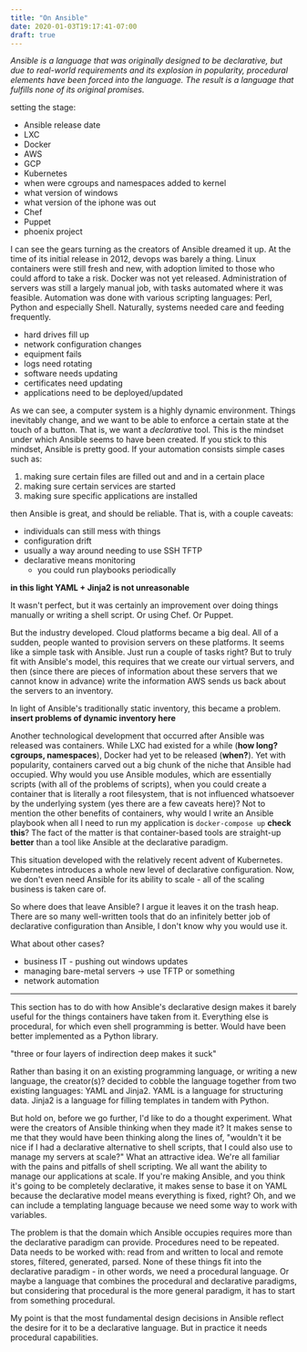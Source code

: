 ```yaml
---
title: "On Ansible"
date: 2020-01-03T19:17:41-07:00
draft: true
---
```


*Ansible is a language that was originally designed to be declarative,
but due to real-world requirements and its explosion in popularity,
procedural elements have been forced into the language.
The result is a language that fulfills none of its original promises.*

setting the stage:

- Ansible release date
- LXC
- Docker
- AWS
- GCP
- Kubernetes
- when were cgroups and namespaces added to kernel
- what version of windows
- what version of the iphone was out
- Chef
- Puppet
- phoenix project

I can see the gears turning as the creators of Ansible dreamed it up.
At the time of its initial release in 2012, devops was barely a thing.
Linux containers were still fresh and new, with adoption limited
to those who could afford to take a risk. Docker was not yet released.
Administration of servers was still a largely manual job,
with tasks automated where it was feasible.
Automation was done with various scripting languages:
Perl, Python and especially Shell.
Naturally, systems needed care and feeding frequently.

- hard drives fill up
- network configuration changes
- equipment fails
- logs need rotating
- software needs updating
- certificates need updating
- applications need to be deployed/updated

As we can see, a computer system is a highly dynamic environment.
Things inevitably change, and we want to be able to enforce a certain state
at the touch of a button. That is, we want a *declarative* tool.
This is the mindset under which Ansible seems to have been created.
If you stick to this mindset, Ansible is pretty good.
If your automation consists simple cases such as:

1. making sure certain files are filled out and and in a certain place
2. making sure certain services are started
3. making sure specific applications are installed

then Ansible is great, and should be reliable. That is, with a couple caveats:

- individuals can still mess with things
- configuration drift
- usually a way around needing to use SSH TFTP
- declarative means monitoring
  - you could run playbooks periodically

**in this light YAML + Jinja2 is not unreasonable**

It wasn't perfect, but it was certainly an improvement over
doing things manually or writing a shell script. Or using Chef.
Or Puppet.

But the industry developed. Cloud platforms became a big deal.
All of a sudden, people wanted to provision servers on these platforms.
It seems like a simple task with Ansible. Just run a couple of tasks right?
But to truly fit with Ansible's model, this requires that we create
our virtual servers, and then (since there are pieces of information
about these servers that we cannot know in advance) write the information
AWS sends us back about the servers to an inventory.

In light of Ansible's traditionally static inventory, this became a problem.
**insert problems of dynamic inventory here**

Another technological development that occurred after Ansible was released
was containers. While LXC had existed for a while (**how long?** **cgroups,
namespaces**), Docker had yet to be released (**when?**).
Yet with popularity, containers carved out a big chunk of the niche 
that Ansible had occupied.
Why would you use Ansible modules, which are essentially scripts
(with all of the problems of scripts), when you could create a container
that is literally a root filesystem, that is not influenced whatsoever
by the underlying system (yes there are a few caveats here)?
Not to mention the other benefits of containers,
why would I write an Ansible playbook when all I need to run my application
is `docker-compose up` **check this**?
The fact of the matter is that container-based tools are straight-up
**better** than a tool like Ansible at the declarative paradigm.

This situation developed with the relatively recent advent of Kubernetes.
Kubernetes introduces a whole new level of declarative configuration.
Now, we don't even need Ansible for its ability to scale - all of the
scaling business is taken care of.

So where does that leave Ansible? I argue it leaves it on the trash heap.
There are so many well-written tools that do an infinitely
better job of declarative configuration than Ansible, I don't know why
you would use it.

What about other cases?

- business IT - pushing out windows updates
- managing bare-metal servers -> use TFTP or something
- network automation

-----

This section has to do with how Ansible's declarative design
makes it barely useful for the things containers have taken from it.
Everything else is procedural, for which even shell programming is better.
Would have been better implemented as a Python library.

"three or four layers of indirection deep makes it suck"

Rather than basing it on an
existing programming language, or writing a new language,
the creator(s)? decided to cobble the language together from
two existing languages: YAML and Jinja2.
YAML is a language for structuring data.
Jinja2 is a language for filling templates in tandem with Python.

But hold on, before we go further, I'd like to do a thought experiment.
What were the creators of Ansible thinking when they made it?
It makes sense to me that they would have been thinking along the lines of,
"wouldn't it be nice if I had a declarative alternative to shell scripts,
that I could also use to manage my servers at scale?"
What an attractive idea.
We're all familiar with the pains and pitfalls of shell scripting.
We all want the ability to manage our applications at scale.
If you're making Ansible, and you think it's going to be completely
declarative, it makes sense to base it on YAML because the
declarative model means everything is fixed, right?
Oh, and we can include a templating language because we need
some way to work with variables.

The problem is that the domain which Ansible occupies requires more
than the declarative paradigm can provide.
Procedures need to be repeated. Data needs to be worked with:
read from and written to local and remote stores, filtered, generated,
parsed. None of these things fit into the declarative paradigm -
in other words, we need a procedural language. Or maybe a language
that combines the procedural and declarative paradigms, but
considering that procedural is the more general paradigm,
it has to start from something procedural.

My point is that the most fundamental design decisions in Ansible
reflect the desire for it to be a declarative language.
But in practice it needs procedural capabilities.

